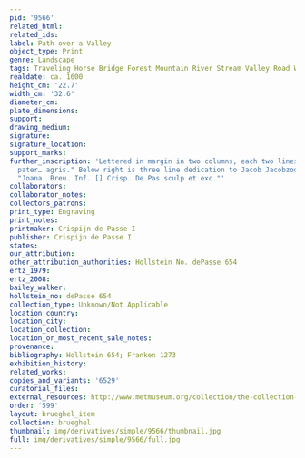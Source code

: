 ```yaml
---
pid: '9566'
related_html: 
related_ids: 
label: Path over a Valley
object_type: Print
genre: Landscape
tags: Traveling Horse Bridge Forest Mountain River Stream Valley Road Wagon
realdate: ca. 1600
height_cm: '22.7'
width_cm: '32.6'
diameter_cm: 
plate_dimensions: 
support: 
drawing_medium: 
signature: 
signature_location: 
support_marks: 
further_inscription: 'Lettered in margin in two columns, each two lines "Abramdum
  pater… agris." Below right is three line dedication to Jacob Jacobzoon. Below left:
  "Joana. Breu. Inf. [] Crisp. De Pas sculp et exc."'
collaborators: 
collaborator_notes: 
collectors_patrons: 
print_type: Engraving
print_notes: 
printmaker: Crispijn de Passe I
publisher: Crispijn de Passe I
states: 
our_attribution: 
other_attribution_authorities: Hollstein No. dePasse 654
ertz_1979: 
ertz_2008: 
bailey_walker: 
hollstein_no: dePasse 654
collection_type: Unknown/Not Applicable
location_country: 
location_city: 
location_collection: 
location_or_most_recent_sale_notes: 
provenance: 
bibliography: Hollstein 654; Franken 1273
exhibition_history: 
related_works: 
copies_and_variants: '6529'
curatorial_files: 
external_resources: http://www.metmuseum.org/collection/the-collection-online/search/415726
order: '599'
layout: brueghel_item
collection: brueghel
thumbnail: img/derivatives/simple/9566/thumbnail.jpg
full: img/derivatives/simple/9566/full.jpg
---
```

